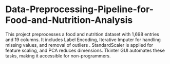 # Data-Preprocessing-Pipeline-for-Food-and-Nutrition-Analysis
This project preprocesses a food and nutrition dataset with 1,698 entries and 19 columns. It includes Label Encoding, Iterative Imputer for handling missing values, and removal of outliers . StandardScaler is applied for feature scaling, and PCA reduces dimensions. Tkinter GUI automates these tasks, making it accessible for non-programmers.
